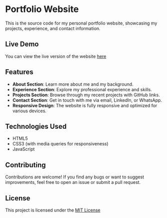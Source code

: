 # Portfolio Website

This is the source code for my personal portfolio website, showcasing my projects, experience, and contact information.

## Live Demo

You can view the live version of the website [here](https://dinesh-singh-saini.netlify.app/)

## Features

- **About Section**: Learn more about me and my background.
- **Experience Section**: Explore my professional experience and skills.
- **Projects Section**: Browse through my recent projects with GitHub links.
- **Contact Section**: Get in touch with me via email, LinkedIn, or WhatsApp.
- **Responsive Design**: The website is fully responsive and optimized for various devices.

## Technologies Used

- HTML5
- CSS3 (with media queries for responsiveness)
- JavaScript

## Contributing

Contributions are welcome! If you find any bugs or want to suggest improvements, feel free to open an issue or submit a pull request.

## License

This project is licensed under the [MIT License]()

